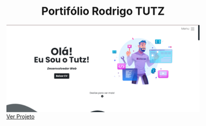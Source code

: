 ## <h1 align="center"> Portifólio Rodrigo TUTZ </h1>

<img src="/assets/portifolio.png" alt="Portifolio">
<a align="center" href="http://rodrigotutz.rf.gd">Ver Projeto</a>